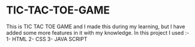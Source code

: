# TIC-TAC-TOE-GAME
This is TIC TAC TOE GAME and I made this during my learning, but I have added some more features in it with my knowledge.
In this project I used :-
1- HTML
2- CSS
3- JAVA SCRIPT
